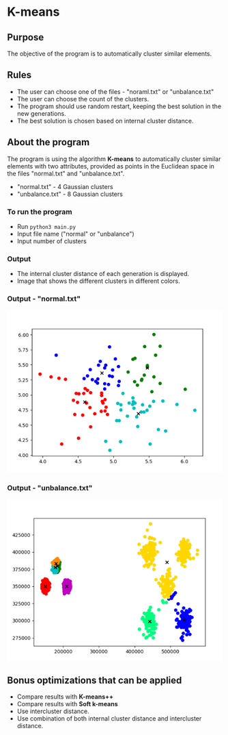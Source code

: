 # K-means
## Purpose
The objective of the program is to automatically cluster similar elements.

## Rules
- The user can choose one of the files - "noraml.txt" or "unbalance.txt"
- The user can choose the count of the clusters.
- The program should use random restart, keeping the best solution in the new generations.
- The best solution is chosen based on internal cluster distance.

## About the program
The program is using the algorithm **K-means** to automatically cluster similar elements with two attributes, provided as points in the Euclidean space in the files "normal.txt" and "unbalance.txt".

- "normal.txt" - 4 Gaussian clusters
- "unbalance.txt" - 8 Gaussian clusters

### To run the program
- Run `python3 main.py`
- Input file name ("normal" or "unbalance")
- Input number of clusters

### Output
- The internal cluster distance of each generation is displayed.
- Image that shows the different clusters in different colors.

### Output - "normal.txt"
![Output-example-normal](https://github.com/luntropy/k-means/blob/main/images/output-example-normal.png)

### Output - "unbalance.txt"
![Output-example-unbalance](https://github.com/luntropy/k-means/blob/main/images/output-example-unbalance.png)

## Bonus optimizations that can be applied
- Compare results with **K-means++**
- Compare results with **Soft k-means**
- Use intercluster distance.
- Use combination of both internal cluster distance and intercluster distance.
